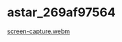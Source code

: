# astar_269af97564
[screen-capture.webm](https://github.com/SondreSels/astar_269af97564/assets/74458116/9c678cf4-1951-4d7e-8646-ec25f20517f4)
